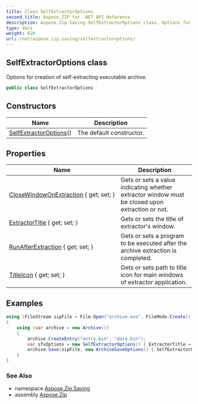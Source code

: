 ```yaml
---
title: Class SelfExtractorOptions
second_title: Aspose.ZIP for .NET API Reference
description: Aspose.Zip.Saving.SelfExtractorOptions class. Options for creation of selfextracting executable archive
type: docs
weight: 620
url: /net/aspose.zip.saving/selfextractoroptions/
---
```

## SelfExtractorOptions class

Options for creation of self-extracting executable archive.

```csharp
public class SelfExtractorOptions
```

## Constructors

| Name | Description |
| --- | --- |
| [SelfExtractorOptions](selfextractoroptions/)() | The default constructor. |

## Properties

| Name | Description |
| --- | --- |
| [CloseWindowOnExtraction](../../aspose.zip.saving/selfextractoroptions/closewindowonextraction/) { get; set; } | Gets or sets a value indicating whether extractor window must be closed upon extraction or not. |
| [ExtractorTitle](../../aspose.zip.saving/selfextractoroptions/extractortitle/) { get; set; } | Gets or sets the title of extractor's window. |
| [RunAfterExtraction](../../aspose.zip.saving/selfextractoroptions/runafterextraction/) { get; set; } | Gets or sets a program to be executed after the archive extraction is completed. |
| [TitleIcon](../../aspose.zip.saving/selfextractoroptions/titleicon/) { get; set; } | Gets or sets path to title icon for main windows of extractor application. |

## Examples

```csharp
using (FileStream zipFile = File.Open("archive.exe", FileMode.Create))
{
    using (var archive = new Archive())
    {
        archive.CreateEntry("entry.bin", "data.bin");
        var sfxOptions = new SelfExtractorOptions() { ExtractorTitle = "Extractor", CloseWindowOnExtraction = true, TitleIcon = "C:\pictorgam.ico" };
        archive.Save(zipFile, new ArchiveSaveOptions() { SelfExtractorOptions = sfxOptions });
    }
}
```

### See Also

* namespace [Aspose.Zip.Saving](../../aspose.zip.saving/)
* assembly [Aspose.Zip](../../)


